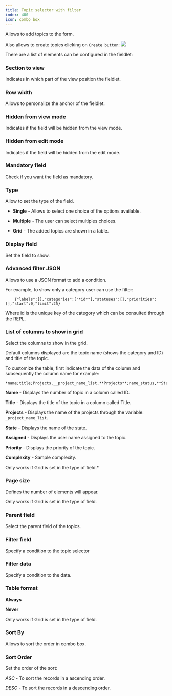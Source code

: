 ```yaml
---
title: Topic selector with filter
index: 400
icon: combo_box
---
```


Allows to add topics to the form.

Also allows to create topics clicking on `Create button`: <img src="/static/images/icons/add.gif" />

There are a list of elements can be configured in the fieldlet:

### Section to view

Indicates in which part of the view position the fieldlet.

### Row width

Allows to personalize the anchor of the fieldlet.


### Hidden from view mode

Indicates if the field will be hidden from the view mode.


### Hidden from edit mode

Indicates if the field will be hidden from the edit mode.


### Mandatory field

Check if you want the field as mandatory.


### Type

Allow to set the type of the field.

- **Single** - Allows to select one choice of the options available.

- **Multiple** - The user can select multiples choices.

- **Grid** - The added topics are shown in a table.

### Display field

Set the field to show.

### Advanced filter JSON

Allows to use a JSON format to add a condition.

For example, to show only a category user can use the filter:

        {"labels":[],"categories":["*id*"],"statuses":[],"priorities":[],"start":0,"limit":25}

Where id is the unique key of the category which can be consulted through the REPL.


### List of columns to show in grid

Select the columns to show in the grid.

Default columns displayed are the topic name (shows the category and ID) and title of the topic.

To customize the table, first indicate the data of the column and subsequently the column name for example:

    *name;title;Projects.__project_name_list,**Projects**;name_status,**Status**;Assign.__user_name,**Assign**,ci;priority,**Priority**;complex,**Complex***


**Name** - Displays the number of topic in a column called ID.

**Title** - Displays the title of the topic in a column called Title.

**Projects** - Displays the name of the projects through the variable:  `_project_name_list`.

**State** - Displays the name of the state.

**Assigned** - Displays the user name assigned to the topic.

**Priority** - Displays the priority of the topic.

**Complexity** - Sample complexity.

Only works if Grid is set in the type of field.*

### Page size

Defines the number of elements will appear.

Only works if Grid is set in the type of field.

### Parent field

Select the parent field of the topics.

### Filter field

Specify a condition to the topic selector

### Filter data

Specify a condition to the data.


### Table format

**Always**

**Never**

Only works if Grid is set in the type of field.

### Sort By

Allows to sort the order in combo box.

### Sort Order

Set the order of the sort:

*ASC* - To sort the records in a ascending order.

*DESC* - To sort the records in a descending order.